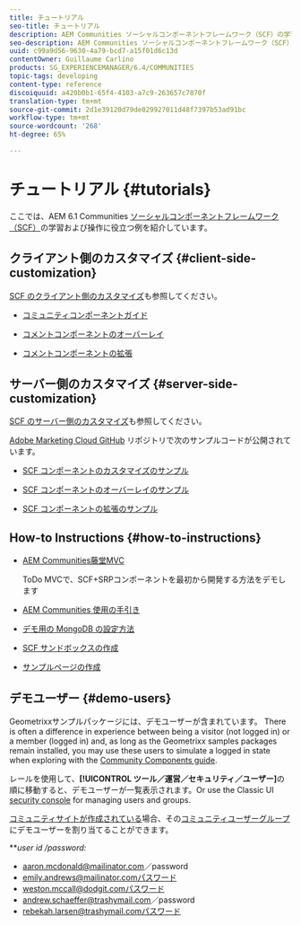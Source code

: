 ```yaml
---
title: チュートリアル
seo-title: チュートリアル
description: AEM Communities ソーシャルコンポーネントフレームワーク（SCF）の学習および操作に役立つ例
seo-description: AEM Communities ソーシャルコンポーネントフレームワーク（SCF）の学習および操作に役立つ例
uuid: c99a9d56-9630-4a79-bcd7-a15f01d6c13d
contentOwner: Guillaume Carlino
products: SG_EXPERIENCEMANAGER/6.4/COMMUNITIES
topic-tags: developing
content-type: reference
discoiquuid: a420b0b1-65f4-4103-a7c9-263657c7870f
translation-type: tm+mt
source-git-commit: 2d1e39120d79de029927011d48f7397b53ad91bc
workflow-type: tm+mt
source-wordcount: '268'
ht-degree: 65%

---
```



# チュートリアル {#tutorials}

ここでは、AEM 6.1 Communities [ソーシャルコンポーネントフレームワーク（SCF）](scf.md)の学習および操作に役立つ例を紹介しています。

## クライアント側のカスタマイズ {#client-side-customization}

[SCF のクライアント側のカスタマイズ](client-customize.md)も参照してください。

* [コミュニティコンポーネントガイド](components-guide.md)

* [コメントコンポーネントのオーバーレイ](overlay-comments.md)

* [コメントコンポーネントの拡張](extend-comments.md)

## サーバー側のカスタマイズ {#server-side-customization}

[SCF のサーバー側のカスタマイズ](server-customize.md)も参照してください。

[Adobe Marketing Cloud GitHub](https://github.com/Adobe-Marketing-Cloud) リポジトリで次のサンプルコードが公開されています。

* [SCF コンポーネントのカスタマイズのサンプル](https://github.com/Adobe-Marketing-Cloud/aem-scf-sample-components-customize)

* [SCF コンポーネントのオーバーレイのサンプル](https://github.com/Adobe-Marketing-Cloud/aem-scf-sample-components-overlay)

* [SCF コンポーネントの拡張のサンプル](https://github.com/Adobe-Marketing-Cloud/aem-scf-sample-components-extension)

## How-to Instructions {#how-to-instructions}

* [AEM Communities藤堂MVC](https://github.com/Adobe-Marketing-Cloud/aem-communities-todomvc-sample)

   ToDo MVCで、SCF+SRPコンポーネントを最初から開発する方法をデモします

* [AEM Communities 使用の手引き](getting-started.md)

* [デモ用の MongoDB の設定方法](demo-mongo.md)

* [SCF サンドボックスの作成](an-scf-sandbox.md)

* [サンプルページの作成](create-sample-page.md)

## デモユーザー {#demo-users}

Geometrixxサンプルパッケージには、デモユーザーが含まれています。 There is often a difference in experience between being a visitor (not logged in) or a member (logged in) and, as long as the Geometrixx samples packages remain installed, you may use these users to simulate a logged in state when exploring with the [Community Components guide](components-guide.md).

レールを使用して、**[!UICONTROL ツール／運営／セキュリティ／ユーザー]**&#x200B;の順に移動すると、デモユーザーが一覧表示されます。Or use the Classic UI [security console](http://localhost:4502/useradmin) for managing users and groups.

[コミュニティサイトが作成されている](getting-started.md)場合、その[コミュニティユーザーグループ](users.md)にデモユーザーを割り当てることができます。

***user id */*password:***

* aaron.mcdonald@mailinator.com／password
* emily.andrews@mailinator.comパスワード
* weston.mccall@dodgit.comパスワード
* andrew.schaeffer@trashymail.com／password
* rebekah.larsen@trashymail.comパスワード
